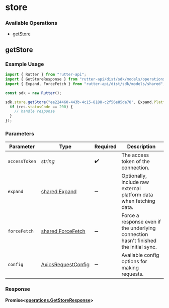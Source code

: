# store

### Available Operations

* [getStore](#getstore)

## getStore

### Example Usage

```typescript
import { Rutter } from "rutter-api";
import { GetStoreResponse } from "rutter-api/dist/sdk/models/operations";
import { Expand, ForceFetch } from "rutter-api/dist/sdk/models/shared";

const sdk = new Rutter();

sdk.store.getStore("ee224460-443b-4c15-8188-c2f56e85da78", Expand.PlatformData, ForceFetch.True).then((res: GetStoreResponse) => {
  if (res.statusCode == 200) {
    // handle response
  }
});
```

### Parameters

| Parameter                                                                            | Type                                                                                 | Required                                                                             | Description                                                                          |
| ------------------------------------------------------------------------------------ | ------------------------------------------------------------------------------------ | ------------------------------------------------------------------------------------ | ------------------------------------------------------------------------------------ |
| `accessToken`                                                                        | *string*                                                                             | :heavy_check_mark:                                                                   | The access token of the connection.                                                  |
| `expand`                                                                             | [shared.Expand](../../models/shared/expand.md)                                       | :heavy_minus_sign:                                                                   | Optionally, include raw external platform data when fetching data.                   |
| `forceFetch`                                                                         | [shared.ForceFetch](../../models/shared/forcefetch.md)                               | :heavy_minus_sign:                                                                   | Force a response even if the underlying connection hasn't finished the initial sync. |
| `config`                                                                             | [AxiosRequestConfig](https://axios-http.com/docs/req_config)                         | :heavy_minus_sign:                                                                   | Available config options for making requests.                                        |


### Response

**Promise<[operations.GetStoreResponse](../../models/operations/getstoreresponse.md)>**

